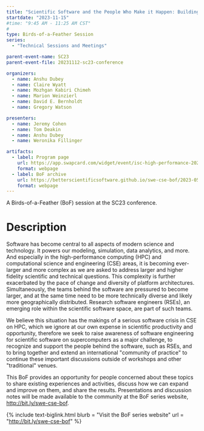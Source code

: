 ```yaml
---
title: "Scientific Software and the People Who Make it Happen: Building Communities of Practice"
startdate: "2023-11-15"
#time: "9:45 AM - 11:25 AM CST"
#
type: Birds-of-a-Feather Session 
series: 
  - "Technical Sessions and Meetings"

parent-event-name: SC23
parent-event-file: 20231112-sc23-conference

organizers:
  - name: Anshu Dubey
  - name: Claire Wyatt
  - name: Mozhgan Kabiri Chimeh
  - name: Marion Weinzierl
  - name: David E. Bernholdt
  - name: Gregory Watson

presenters:
  - name: Jeremy Cohen
  - name: Tom Deakin
  - name: Anshu Dubey
  - name: Weronika Fillinger

artifacts:
  - label: Program page
    url: https://app.swapcard.com/widget/event/isc-high-performance-2023/planning/UGxhbm5pbmdfMTIyMDgyNw==
    format: webpage
  - label: BoF archive
    url: https://betterscientificsoftware.github.io/swe-cse-bof/2023-05-isc23-bof/
    format: webpage
---
```

A Birds-of-a-Feather (BoF) session at the SC23 conference.

# Description

Software has become central to all aspects of modern science and technology. It powers our modeling, simulation, data analytics, and more. And especially in the high-performance computing (HPC) and computational science and engineering (CSE) areas, it is becoming ever-larger and more complex as we are asked to address larger and higher fidelity scientific and technical questions. This complexity is further exacerbated by the pace of change and diversity of platform architectures. Simultaneously, the teams behind the software are pressured to become larger, and at the same time need to be more technically diverse and likely more geographically distributed. Research software engineers (RSEs), an emerging role within the scientific software space, are part of such teams.

We believe this situation has the makings of a serious software crisis in CSE on HPC, which we ignore at our own expense in scientific productivity and opportunity, therefore we seek to raise awareness of software engineering for scientific software on supercomputers as a major challenge, to recognize and support the people behind the software, such as RSEs, and to bring together and extend an international "community of practice" to continue these important discussions outside of workshops and other "traditional" venues.

This BoF provides an opportunity for people concerned about these topics to share existing experiences and activities, discuss how we can expand and improve on them, and share the results. Presentations and discussion notes will be made available to the community at the BoF series website, <http://bit.ly/swe-cse-bof>.

{%  include text-biglink.html
    blurb = "Visit the BoF series website"
    url = "http://bit.ly/swe-cse-bof"
%}
